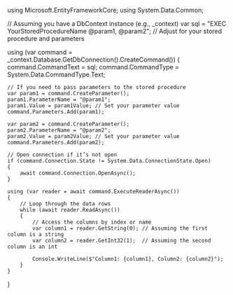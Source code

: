 using Microsoft.EntityFrameworkCore;
using System.Data.Common;

// Assuming you have a DbContext instance (e.g., _context)
var sql = "EXEC YourStoredProcedureName @param1, @param2"; // Adjust for your stored procedure and parameters

using (var command = _context.Database.GetDbConnection().CreateCommand())
{
    command.CommandText = sql;
    command.CommandType = System.Data.CommandType.Text;

    // If you need to pass parameters to the stored procedure
    var param1 = command.CreateParameter();
    param1.ParameterName = "@param1";
    param1.Value = param1Value; // Set your parameter value
    command.Parameters.Add(param1);

    var param2 = command.CreateParameter();
    param2.ParameterName = "@param2";
    param2.Value = param2Value; // Set your parameter value
    command.Parameters.Add(param2);

    // Open connection if it’s not open
    if (command.Connection.State != System.Data.ConnectionState.Open)
    {
        await command.Connection.OpenAsync();
    }

    using (var reader = await command.ExecuteReaderAsync())
    {
        // Loop through the data rows
        while (await reader.ReadAsync())
        {
            // Access the columns by index or name
            var column1 = reader.GetString(0); // Assuming the first column is a string
            var column2 = reader.GetInt32(1);  // Assuming the second column is an int

            Console.WriteLine($"Column1: {column1}, Column2: {column2}");
        }
    }
}
